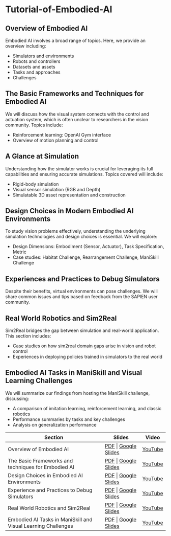 # Tutorial-of-Embodied-AI

## Overview of Embodied AI
Embodied AI involves a broad range of topics. Here, we provide an overview including:
- Simulators and environments
- Robots and controllers
- Datasets and assets
- Tasks and approaches
- Challenges

## The Basic Frameworks and Techniques for Embodied AI
We will discuss how the visual system connects with the control and actuation system, which is often unclear to researchers in the vision community. Topics include:
- Reinforcement learning: OpenAI Gym interface
- Overview of motion planning and control

## A Glance at Simulation
Understanding how the simulator works is crucial for leveraging its full capabilities and ensuring accurate simulations. Topics covered will include:
- Rigid-body simulation
- Visual sensor simulation (RGB and Depth)
- Simulatable 3D asset representation and construction

## Design Choices in Modern Embodied AI Environments
To study vision problems effectively, understanding the underlying simulation technologies and design choices is essential. We will explore:
- Design Dimensions: Embodiment (Sensor, Actuator), Task Specification, Metric
- Case studies: Habitat Challenge, Rearrangement Challenge, ManiSkill Challenge

## Experiences and Practices to Debug Simulators
Despite their benefits, virtual environments can pose challenges. We will share common issues and tips based on feedback from the SAPIEN user community.

## Real World Robotics and Sim2Real
Sim2Real bridges the gap between simulation and real-world application. This section includes:
- Case studies on how sim2real domain gaps arise in vision and robot control
- Experiences in deploying policies trained in simulators to the real world

## Embodied AI Tasks in ManiSkill and Visual Learning Challenges
We will summarize our findings from hosting the ManiSkill challenge, discussing:
- A comparison of imitation learning, reinforcement learning, and classic robotics
- Performance summaries by tasks and key challenges
- Analysis on generalization performance


| Section                                                        | Slides                                                        | Video                                           |
|----------------------------------------------------------------|---------------------------------------------------------------|-------------------------------------------------|
| Overview of Embodied AI                                        | [PDF](https://ai-workshops.github.io/building-and-working-in-environments-for-embodied-ai-cvpr-2022/Section-1-Overview.pdf) \| [Google Slides](https://docs.google.com/presentation/d/18J97gkUGxJUu8C6vFIy7d369apftQrBA4GGLfzssOfQ/edit?usp=sharing)                                | [YouTube](https://www.youtube.com/watch?v=pPxft5kYcYI&t=0s)                                    |
| The Basic Frameworks and techniques for Embodied AI            | [PDF](https://ai-workshops.github.io/building-and-working-in-environments-for-embodied-ai-cvpr-2022/Section-2-Concepts.pdf) \| [Google Slides](https://docs.google.com/presentation/d/11tH3TqE8jUjjo3g69zFb36f1Pn9-xnKJior0TyPdTRE/edit?usp=sharing)                                | [YouTube](https://www.youtube.com/watch?v=pPxft5kYcYI&t=1678s)                                    |
| Design Choices in Embodied AI Environments                     | [PDF](https://ai-workshops.github.io/building-and-working-in-environments-for-embodied-ai-cvpr-2022/Section-3-Design.pdf) \| [Google Slides](https://docs.google.com/presentation/d/1xYaPLuGcMPVNgEInkkfPU6DzCfV-VJZ0kfqPXuCCObk/edit?usp=sharing)                                | [YouTube](https://www.youtube.com/watch?v=pPxft5kYcYI&t=4613s)                                    |
| Experience and Practices to Debug Simulators                   | [PDF](https://ai-workshops.github.io/building-and-working-in-environments-for-embodied-ai-cvpr-2022/Section-4-Debug.pdf) \| [Google Slides](https://docs.google.com/presentation/d/1L6So39rVR29ZLQdMoin3L5otKtb5Z3G5GmZolseg21M/edit?usp=sharing)                                | [YouTube](https://www.youtube.com/watch?v=pPxft5kYcYI&t=6253s)                                    |
| Real World Robotics and Sim2Real                               | [PDF](https://ai-workshops.github.io/building-and-working-in-environments-for-embodied-ai-cvpr-2022/Section-5-Real.pdf) \| [Google Slides](https://docs.google.com/presentation/d/11VhIpMC5REck2FtmN2l1FrXo2RlPE5amkCA9eTfRtB8/edit?usp=sharing)                                | [YouTube](https://www.youtube.com/watch?v=pPxft5kYcYI&t=9113s)                                    |
| Embodied AI Tasks in ManiSkill and Visual Learning Challenges  | [PDF](https://ai-workshops.github.io/building-and-working-in-environments-for-embodied-ai-cvpr-2022/Section-6-ManiSkill.pdf) \| [Google Slides](https://docs.google.com/presentation/d/1-fVCPJOBB_4RWMZiS055sMTvpPOxBzx3AR1LUwE7prQ/edit?usp=sharing)                                | [YouTube](https://www.youtube.com/watch?v=pPxft5kYcYI&t=10261s)                                    |
